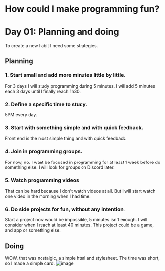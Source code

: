 # How could I make programming fun?

# Day 01: Planning and doing
To create a new habit I need some strategies.


## Planning

### 1. Start small and add more minutes little by little.

For 3 days I will study programming during 5 minutes. I will add 5 minutes each 3 days until I finally reach 1h30.

### 2. Define a specific time to study.

5PM every day.

### 3. Start with something simple and with quick feedback.

Front end is the most simple thing and with quick feedback.

### 4. Join in programming groups.

For now, no. I want be focused in programming for at least 1 week before do something else. I will look for groups on Discord later.

### 5. Watch programming videos

That can be hard because I don't watch videos at all. But I will start watch one video in the morning when I had time.

### 6. Do side projects for fun, without any intention.

Start a project now would be impossible, 5 minutes isn't enough. I will consider when I reach at least 40 minutes. This project could be a game, and app or something else.

## Doing
WOW, that was nostalgic, a simple html and stylesheet. The time was short, so I made a simple card.
![image](https://github.com/Francisco-Thiago/Learning-Diary/assets/75057408/39eaa2e9-088c-445e-9d16-d32a4d68ee0a)
